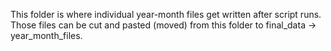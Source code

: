 This folder is where individual year-month files get written after script runs.
Those files can be cut and pasted (moved) from this folder to final_data -> 
year_month_files.